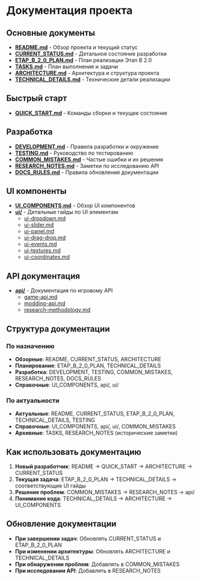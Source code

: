 # Документация проекта

## Основные документы
- **[README.md](README.md)** - Обзор проекта и текущий статус
- **[CURRENT_STATUS.md](CURRENT_STATUS.md)** - Детальное состояние разработки
- **[ETAP_B_2_0_PLAN.md](ETAP_B_2_0_PLAN.md)** - План реализации Этап B 2.0
- **[TASKS.md](TASKS.md)** - План выполнения и задачи
- **[ARCHITECTURE.md](ARCHITECTURE.md)** - Архитектура и структура проекта
- **[TECHNICAL_DETAILS.md](TECHNICAL_DETAILS.md)** - Технические детали реализации

## Быстрый старт
- **[QUICK_START.md](QUICK_START.md)** - Команды сборки и текущее состояние

## Разработка
- **[DEVELOPMENT.md](DEVELOPMENT.md)** - Правила разработки и окружение
- **[TESTING.md](TESTING.md)** - Руководство по тестированию
- **[COMMON_MISTAKES.md](COMMON_MISTAKES.md)** - Частые ошибки и их решения
- **[RESEARCH_NOTES.md](RESEARCH_NOTES.md)** - Заметки по исследованию API
- **[DOCS_RULES.md](DOCS_RULES.md)** - Правила обновления документации

## UI компоненты
- **[UI_COMPONENTS.md](UI_COMPONENTS.md)** - Обзор UI компонентов
- **[ui/](ui/)** - Детальные гайды по UI элементам
  - [ui-dropdown.md](ui/ui-dropdown.md)
  - [ui-slider.md](ui/ui-slider.md)
  - [ui-panel.md](ui/ui-panel.md)
  - [ui-drag-drop.md](ui/ui-drag-drop.md)
  - [ui-events.md](ui/ui-events.md)
  - [ui-textures.md](ui/ui-textures.md)
  - [ui-coordinates.md](ui/ui-coordinates.md)

## API документация
- **[api/](api/)** - Документация по игровому API
  - [game-api.md](api/game-api.md)
  - [modding-api.md](api/modding-api.md)
  - [research-methodology.md](api/research-methodology.md)

## Структура документации

### По назначению
- **Обзорные**: README, CURRENT_STATUS, ARCHITECTURE
- **Планирование**: ETAP_B_2_0_PLAN, TECHNICAL_DETAILS
- **Разработка**: DEVELOPMENT, TESTING, COMMON_MISTAKES, RESEARCH_NOTES, DOCS_RULES
- **Справочные**: UI_COMPONENTS, api/, ui/

### По актуальности
- **Актуальные**: README, CURRENT_STATUS, ETAP_B_2_0_PLAN, TECHNICAL_DETAILS, TESTING
- **Справочные**: UI_COMPONENTS, api/, ui/, COMMON_MISTAKES
- **Архивные**: TASKS, RESEARCH_NOTES (исторические заметки)

## Как использовать документацию

1. **Новый разработчик**: README → QUICK_START → ARCHITECTURE → CURRENT_STATUS
2. **Текущая задача**: ETAP_B_2_0_PLAN → TECHNICAL_DETAILS → соответствующие UI гайды
3. **Решение проблем**: COMMON_MISTAKES → RESEARCH_NOTES → api/
4. **Понимание кода**: TECHNICAL_DETAILS → ARCHITECTURE → UI_COMPONENTS

## Обновление документации

- **При завершении задач**: Обновлять CURRENT_STATUS и ETAP_B_2_0_PLAN
- **При изменении архитектуры**: Обновлять ARCHITECTURE и TECHNICAL_DETAILS
- **При обнаружении проблем**: Добавлять в COMMON_MISTAKES
- **При исследовании API**: Добавлять в RESEARCH_NOTES
